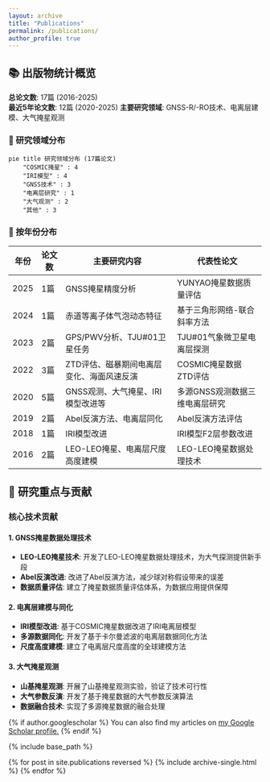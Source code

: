 ```yaml
---
layout: archive
title: "Publications"
permalink: /publications/
author_profile: true
---
```


## 📚 出版物统计概览

**总论文数**: 17篇 (2016-2025)  
**最近5年论文数**: 12篇 (2020-2025) 
**主要研究领域**: GNSS-R/-RO技术、电离层建模、大气掩星观测

### 🔬 研究领域分布

```mermaid
pie title 研究领域分布 (17篇论文)
    "COSMIC掩星" : 4
    "IRI模型" : 4
    "GNSS技术" : 3
    "电离层研究" : 1
    "大气观测" : 2
    "其他" : 3
```

### 📅 按年份分布

| 年份 | 论文数 | 主要研究内容 | 代表性论文 |
|------|--------|-------------|-----------|
| 2025 | 1篇 | GNSS掩星精度分析 | YUNYAO掩星数据质量评估 |
| 2024 | 1篇 | 赤道等离子体气泡动态特征 | 基于三角形网络-联合斜率方法 |
| 2023 | 2篇 | GPS/PWV分析、TJU#01卫星任务 | TJU#01气象微卫星电离层探测 |
| 2022 | 3篇 | ZTD评估、磁暴期间电离层变化、海面风速反演 | COSMIC掩星数据ZTD评估 |
| 2020 | 5篇 | GNSS观测、大气掩星、IRI模型改进等 | 多源GNSS观测数据三维电离层研究 |
| 2019 | 2篇 | Abel反演方法、电离层同化 | Abel反演方法评估 |
| 2018 | 1篇 | IRI模型改进 | IRI模型F2层参数改进 |
| 2016 | 2篇 | LEO-LEO掩星、电离层尺度高度建模 | LEO-LEO掩星数据处理技术 |

## 🎯 研究重点与贡献

### 核心技术贡献

#### 1. GNSS掩星数据处理技术
- **LEO-LEO掩星技术**: 开发了LEO-LEO掩星数据处理技术，为大气探测提供新手段
- **Abel反演改进**: 改进了Abel反演方法，减少球对称假设带来的误差
- **数据质量评估**: 建立了掩星数据质量评估体系，为数据应用提供保障

#### 2. 电离层建模与同化
- **IRI模型改进**: 基于COSMIC掩星数据改进了IRI电离层模型
- **多源数据同化**: 开发了基于卡尔曼滤波的电离层数据同化方法
- **尺度高度建模**: 建立了电离层尺度高度的全球建模方法

#### 3. 大气掩星观测
- **山基掩星观测**: 开展了山基掩星观测实验，验证了技术可行性
- **大气参数反演**: 开发了基于掩星数据的大气参数反演算法
- **数据融合技术**: 实现了多源掩星数据的融合处理


{% if author.googlescholar %}
  You can also find my articles on <u><a href="{{author.googlescholar}}">my Google Scholar profile</a>.</u>
{% endif %}

{% include base_path %}

{% for post in site.publications reversed %}
  {% include archive-single.html %}
{% endfor %}
